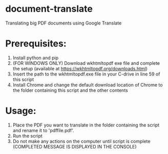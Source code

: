 # document-translate
Translating big PDF documents using Google Translate

# Prerequisites:
1.	Install python and pip
2.	(FOR WINDOWS ONLY) Download wkhtmltopdf exe file and complete the setup (available at https://wkhtmltopdf.org/downloads.html)
3.	Insert the path to the wkhtmltopdf.exe file in your C-drive in line 59 of this script
4.	Install Chrome and change the default download location of Chrome to the folder containing this script and the other contents

# Usage:
1.	Place the PDF you want to translate in the folder containing the script and rename it to 'pdffile.pdf'.
2.	Run the script
3.	Do not make any actions on the computer until script is complete (COMPLETED MESSAGE IS DISPLAYED IN THE CONSOLE)
